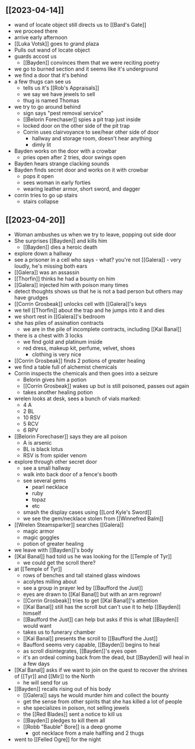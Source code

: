 ## [[2023-04-14]]
- wand of locate object still directs us to [[Bard's Gate]]
- we proceed there
- arrive early afternoon
- [[Luka Votsk]] goes to grand plaza
- Pulls out wand of locate object
- guards accost us
	- [[Bayden]] convinces them that we were reciting poetry
- we go to burned section and it seems like it's underground
- we find a door that it's behind
- a few thugs can see us
	- tells us it's [[Rob's Appraisals]]
	- we say we have jewels to sell
	- thug is named Thomas
- we try to go around behind
	- sign says "pest removal service"
	- [[Belorin Forechaser]] spies a pit trap just inside
	- locked door on the other side of the pit trap
	- Corrin uses clairvoyance to see/hear other side of door
		- hallway and storage room, doesn't hear anything
		- dimly lit
- Bayden works on the door with a crowbar
	- pries open after 2 tries, door swings open
- Bayden hears strange clacking sounds
- Bayden finds secret door and works on it with crowbar
	- pops it open
	- sees woman in early forties
	- wearing leather armor, short sword, and dagger
- corrin tries to go up stairs
	- stairs collapse

## [[2023-04-20]]
- Woman ambushes us when we try to leave, popping out side door
- She surprises [[Bayden]] and kills him
	- [[Bayden]] dies a heroic death
- explore down a hallway
- see a prisoner in a cell who says
		- what? you're not [[Galera]]
		- very loudly, he's missing both ears
- [[Galera]] was an assassin
- [[Thorfin]] thinks he had a bounty on him
- [[Galera]] injected him with poison many times
- detect thoughts shows us that he is not a bad person but others may have grudges
- [[Corrin Grosbeak]] unlocks cell with [[Galera]]'s keys
- we tell [[Thorfin]] about the trap and he jumps into it and dies
- we short rest in [[Galera]]'s bedroom
- she has piles of assination contracts
	- we are in the pile of incomplete contracts, including [[Kal Banal]]
- there is a chest with 3 locks
	- we find gold and platinum inside
	- red dress, makeup kit, perfume, velvet, shoes
		- clothing is very nice
- [[Corrin Grosbeak]] finds 2 potions of greater healing
- we find a table full of alchemist chemicals
- Corrin inspects the chemicals and then goes into a seizure
	- Belorin gives him a potion
	- [[Corrin Grosbeak]] wakes up but is still poisoned, passes out again
	- takes another healing potion
- wrelen looks at desk, sees a bunch of vials marked:
	- 4 A
	- 2 BL
	- 10 RSV
	- 5 RCV
	- 6 RPV
- [[Belorin Forechaser]] says they are all poison
	- A is arsenic
	- BL is black lotus
	- RSV is from spider venom
- explore through other secret door
	- see a small hallway
	- walk into back door of a fence's booth
	- see several gems
		- pearl necklace
		- ruby
		- topaz
		- etc
	- smash the display cases using [[Lord Kyle's Sword]]
	- we see the gem/necklace stolen from [[Winnefred Balm]]
- [[Wrelen Steamsparker]] searches [[Galera]]
	- magic armor
	- magic goggles
	- potion of greater healing
- we leave with [[Bayden]]'s body
- [[Kal Banal]] had told us he was looking for the [[Temple of Tyr]]
	- we could get the scroll there?
- at [[Temple of Tyr]]
	- rows of benches and tall stained glass windows
	- acolytes milling about
	- see a group in prayer led by [[Baufford the Just]]
	- eyes are drawn to [[Kal Banal]] but with an arm regrown!
	- [[Corrin Grosbeak]] tries to get [[Kal Banal]]'s attention
	- [[Kal Banal]] still has the scroll but can't use it to help [[Bayden]] himself
	- [[Baufford the Just]] can help but asks if this is what [[Bayden]] would want
	- takes us to funerary chamber
	- [[Kal Banal]] presents the scroll to [[Baufford the Just]]
	- Baufford seems very capable, [[Bayden]] begins to heal
	- as scroll disintegrates, [[Bayden]]'s eyes open
	- it's an ordeal coming back from the dead, but [[Bayden]] will heal in a few days
- [[Kal Banal]] asks if we want to join on the quest to recover the shrines of [[Tyr]] and [[Mir]] to the North
	- he will send for us
- [[Bayden]] recalls rising out of his body
	- [[Galera]] says he would murder him and collect the bounty
	- get the sense from other spirits that she has killed a lot of people
	- she specializes in poison, not selling jewels
	- the [[Red Blades]] sent a notice to kill us
	- [[Bayden]] pledges to kill them all
	- [[Robb "Bauble" Bore]] is a deep gnome
		- got necklace from a male halfling and 2 thugs
- went to [[Felled Ogre]] for the night